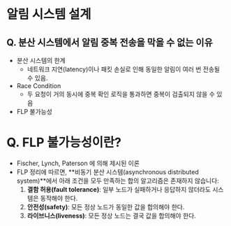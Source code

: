 # 알림 시스템 설계


## Q. 분산 시스템에서 알림 중복 전송을 막을 수 없는 이유
- 분산 시스템의 한계
	- 네트워크 지연(latency)이나 패킷 손실로 인해 동일한 알림이 여러 번 전송될 수 있음.
- Race Condition
	- 두 요청이 거의 동시에 중복 확인 로직을 통과하면 중복이 검출되지 않을 수 있음
- FLP 불가능성

# Q. FLP 불가능성이란?
- Fischer, Lynch, Paterson 에 의해 제시된 이론
- FLP 정리에 따르면, **비동기 분산 시스템(asynchronous distributed system)**에서 아래 조건을 모두 만족하는 합의 알고리즘은 존재하지 않습니다:
	1. **결함 허용(fault tolerance)**: 일부 노드가 실패하거나 응답하지 않더라도 시스템은 동작해야 한다.
	2. **안전성(safety)**: 모든 정상 노드가 동일한 값을 합의해야 한다.
	3. **라이브니스(liveness)**: 모든 정상 노드는 결국 값을 합의해야 한다.